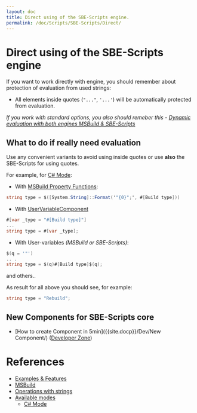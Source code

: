 ```yaml
---
layout: doc
title: Direct using of the SBE-Scripts engine.
permalink: /doc/Scripts/SBE-Scripts/Direct/
---
```


# Direct using of the SBE-Scripts engine

If you want to work directly with engine, you should remember about protection of evaluation from used strings:

* All elements inside quotes (`"..."`, `'...'`) will be automatically protected from evaluation.

*If you work with standard options, you also should remeber this - [Dynamic evaluation with both engines MSBuild & SBE-Scripts](../../../Features/Strings/#dynamic-evaluation-with-both-engines-msbuild-amp-sbe-scripts)*

## What to do if really need evaluation

Use any convenient variants to avoid using inside quotes or use **also** the SBE-Scripts for using quotes.

For example, for [C# Mode]({{site.docp}}/Modes/CSharp/):

* With [MSBuild Property Functions](http://msdn.microsoft.com/en-us/library/vstudio/dd633440%28v=vs.120%29.aspx):

```csharp
string type = $([System.String]::Format('"{0}";', #[Build type]))
```

* With [UserVariableComponent](../Components/UserVariableComponent/)

```csharp
#[var _type = "#[Build type]"]
...
string type = #[var _type];
```

* With User-variables *(MSBuild or SBE-Scripts)*:

```csharp
$(q = '"')
.. .
string type = $(q)#[Build type]$(q);
```

and others..

As result for all above you should see, for example:

```csharp
string type = "Rebuild";
```

## New Components for SBE-Scripts core

* [How to create Component in 5min]({{site.docp}}/Dev/New Component/) ([Developer Zone]({{site.docp}}/Dev/))

# References

* [Examples & Features]({{site.docp}}/Examples/)
* [MSBuild](../../MSBuild/)
* [Operations with strings]({{site.docp}}/Features/Strings/)
* [Available modes]({{site.docp}}/Modes/)
    * [C# Mode]({{site.docp}}/Modes/CSharp/)

